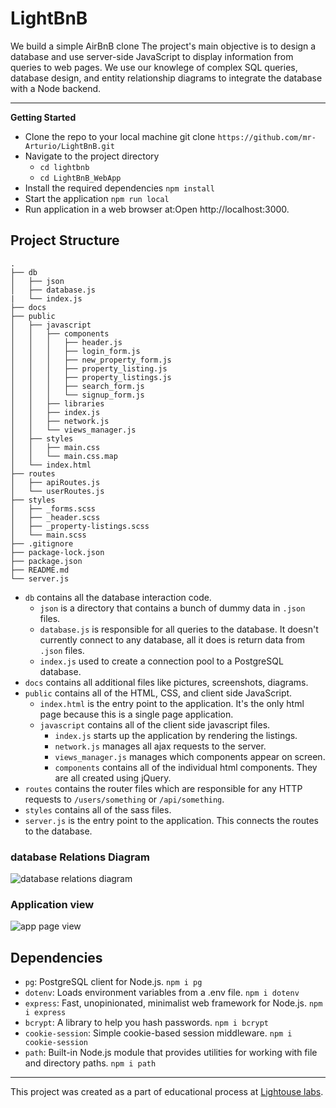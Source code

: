 # LightBnB
We build a simple AirBnB clone
The project's main objective is to design a database and use server-side JavaScript to display information from queries to web pages. We use our knowlege of complex SQL queries, database design, and entity relationship diagrams to integrate the database with a Node backend.
___
**Getting Started**

* Clone the repo to your local machine
git clone 
`https://github.com/mr-Arturio/LightBnB.git`
* Navigate to the project directory
  * `cd lightbnb`
  * `cd LightBnB_WebApp`
* Install the required dependencies
`npm install`
* Start the application
`npm run local`
* Run application in a web browser at:Open  http://localhost:3000.


## Project Structure

```
.
├── db
│   ├── json
│   ├── database.js
|   └── index.js
├── docs
├── public
│   ├── javascript
│   │   ├── components 
│   │   │   ├── header.js
│   │   │   ├── login_form.js
│   │   │   ├── new_property_form.js
│   │   │   ├── property_listing.js
│   │   │   ├── property_listings.js
│   │   │   ├── search_form.js
│   │   │   └── signup_form.js
│   │   ├── libraries
│   │   ├── index.js
│   │   ├── network.js
│   │   └── views_manager.js
│   ├── styles
│   │   ├── main.css
│   │   └── main.css.map
│   └── index.html
├── routes
│   ├── apiRoutes.js
│   └── userRoutes.js
├── styles  
│   ├── _forms.scss
│   ├── _header.scss
│   ├── _property-listings.scss
│   └── main.scss
├── .gitignore
├── package-lock.json
├── package.json
├── README.md
└── server.js
```

* `db` contains all the database interaction code.
  * `json` is a directory that contains a bunch of dummy data in `.json` files.
  * `database.js` is responsible for all queries to the database. It doesn't currently connect to any database, all it does is return data from `.json` files.
  * `index.js` used to create a connection pool to a PostgreSQL database. 
* `docs` contains all additional files like pictures, screenshots, diagrams.
* `public` contains all of the HTML, CSS, and client side JavaScript. 
  * `index.html` is the entry point to the application. It's the only html page because this is a single page application.
  * `javascript` contains all of the client side javascript files.
    * `index.js` starts up the application by rendering the listings.
    * `network.js` manages all ajax requests to the server.
    * `views_manager.js` manages which components appear on screen.
    * `components` contains all of the individual html components. They are all created using jQuery.
* `routes` contains the router files which are responsible for any HTTP requests to `/users/something` or `/api/something`. 
* `styles` contains all of the sass files. 
* `server.js` is the entry point to the application. This connects the routes to the database.


### database Relations Diagram
![database relations diagram](./docs/diagram.png)

### Application view
![app page view](./docs/page.png)

## Dependencies
* `pg`: PostgreSQL client for Node.js. `npm i pg`
* `dotenv`: Loads environment variables from a .env file. `npm i dotenv`
* `express`: Fast, unopinionated, minimalist web framework for Node.js. `npm i express`
* `bcrypt`: A library to help you hash passwords. `npm i bcrypt`
* `cookie-session`: Simple cookie-based session middleware. `npm i cookie-session`
* `path`: Built-in Node.js module that provides utilities for working with file and directory paths.  `npm i path`
___
This project was created as a part of educational process at [Lightouse labs](https://www.lighthouselabs.ca/).